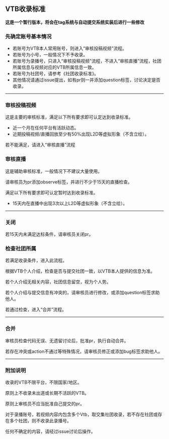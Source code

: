 ## VTB收录标准

**这是一个暂行版本，将会在tag系统与自动提交系统实装后进行一些修改**

### 先确定账号基本情况

- 若账号为VTB本人常用账号，则进入“审核投稿视频”流程。
- 若账号为小号，一般情况下不予收录。
- 若账号为录播号，只进入“审核投稿视频”流程，不进入“审核直播”流程，社团所属信息与视频对应的VTB所属信息一致。
- 若账号为社团号，请参考《社团收录标准》。
- 其他情况请通过issue提出，如有pr则一并添加question标签，讨论决定是否收录。

---

### 审核投稿视频

这是主要的审核标准，满足以下所有要求即可认定达到收录标准。

- 近一个月在任何平台有活跃动态。
- 近期投稿视频/直播回放至少有50%出现L2D等虚拟形象（不含立绘）。

若不能满足，请进入“审核直播”流程


### 审核直播

这是辅助审核标准，一般情况下不建议大量使用。

请审核员为pr添加observe标签，并进行不少于15天的直播检查。

满足以下所有要求即可认定暂时达到收录标准。

- 15天内在直播中出现3次以上L2D等虚拟形象（不含立绘）。

---

### 关闭

若15天内未满足达标条件，请审核员关闭pr。


### 检查社团所属

若满足收录条件，进入此流程。

根据VTB个人介绍，检查是否与提交社团一致，以VTB本人提供的信息为准。

若个人介绍无相关内容，社团信息留空，视为个人势。

若个人介绍与提交信息有冲突的，请审核员进行修改，或添加question标签求助他人。

若通过检查，进入“合并”流程。

---

### 合并

审核员检查代码无误、无遗留讨论后，批准pr，执行自动合并。

若存在冲突或action不通过等特殊情况，请审核员修正或添加bug标签求助他人。

---

### 附加说明

收录的VTB不限平台，不限国家/地区。

原则上不收录未出道或长期不活跃的VTB。

原则上审核员不应当批准自己提交的pr。

对于录播账号，若视频内容内包含多个Vtb，取交集社团收录，若不存在社团或存在多个社团，则不收录此录播号。

任何不确定的内容，请经过issue讨论后操作。
